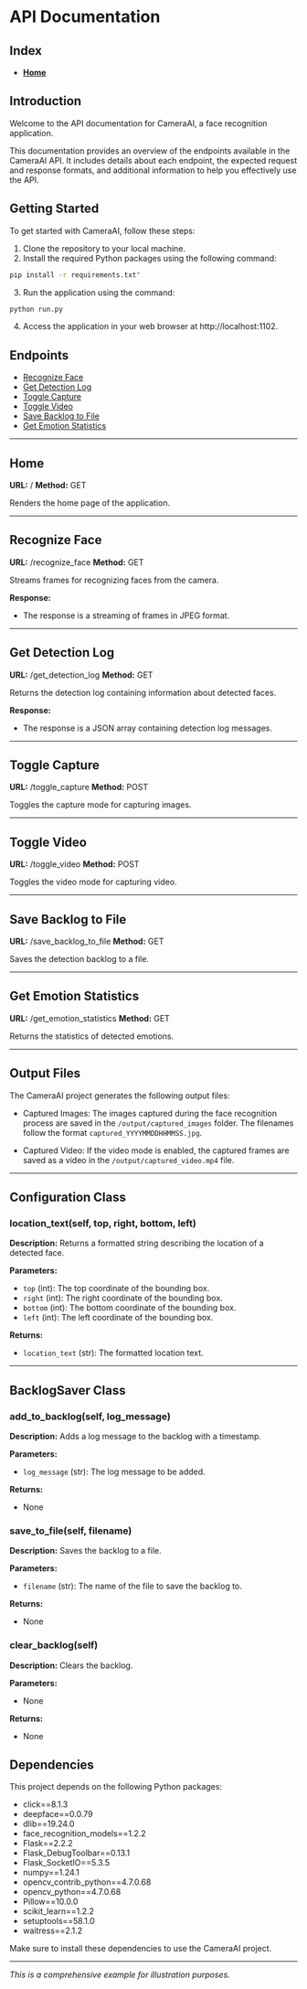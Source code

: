 # API Documentation

## Index
- [**Home**](#home)

## Introduction
Welcome to the API documentation for CameraAI, a face recognition application.

This documentation provides an overview of the endpoints available in the CameraAI API. It includes details about each endpoint, the expected request and response formats, and additional information to help you effectively use the API.

## Getting Started
To get started with CameraAI, follow these steps:

1. Clone the repository to your local machine.
2. Install the required Python packages using the following command:
```bash
pip install -r requirements.txt"
```
3. Run the application using the command: 
```bash
python run.py
```
4. Access the application in your web browser at http://localhost:1102.

## Endpoints
- [Recognize Face](#recognize-face)
- [Get Detection Log](#get-detection-log)
- [Toggle Capture](#toggle-capture)
- [Toggle Video](#toggle-video)
- [Save Backlog to File](#save-backlog-to-file)
- [Get Emotion Statistics](#get-emotion-statistics)

---

## Home

**URL:** /
**Method:** GET

Renders the home page of the application.

---

## Recognize Face

**URL:** /recognize_face
**Method:** GET

Streams frames for recognizing faces from the camera.

**Response:**
- The response is a streaming of frames in JPEG format.

---

## Get Detection Log

**URL:** /get_detection_log
**Method:** GET

Returns the detection log containing information about detected faces.

**Response:**
- The response is a JSON array containing detection log messages.

---

## Toggle Capture

**URL:** /toggle_capture
**Method:** POST

Toggles the capture mode for capturing images.

---

## Toggle Video

**URL:** /toggle_video
**Method:** POST

Toggles the video mode for capturing video.

---

## Save Backlog to File

**URL:** /save_backlog_to_file
**Method:** GET

Saves the detection backlog to a file.

---

## Get Emotion Statistics

**URL:** /get_emotion_statistics
**Method:** GET

Returns the statistics of detected emotions.

---

## Output Files

The CameraAI project generates the following output files:

- Captured Images: The images captured during the face recognition process are saved in the `/output/captured_images` folder. The filenames follow the format `captured_YYYYMMDDHHMMSS.jpg`.

- Captured Video: If the video mode is enabled, the captured frames are saved as a video in the `/output/captured_video.mp4` file.

---

## Configuration Class

### location_text(self, top, right, bottom, left)

**Description:** Returns a formatted string describing the location of a detected face.

**Parameters:**
- `top` (int): The top coordinate of the bounding box.
- `right` (int): The right coordinate of the bounding box.
- `bottom` (int): The bottom coordinate of the bounding box.
- `left` (int): The left coordinate of the bounding box.

**Returns:** 
- `location_text` (str): The formatted location text.

---

## BacklogSaver Class

### add_to_backlog(self, log_message)

**Description:** Adds a log message to the backlog with a timestamp.

**Parameters:**
- `log_message` (str): The log message to be added.

**Returns:** 
- None

### save_to_file(self, filename)

**Description:** Saves the backlog to a file.

**Parameters:**
- `filename` (str): The name of the file to save the backlog to.

**Returns:** 
- None

### clear_backlog(self)

**Description:** Clears the backlog.

**Parameters:** 
- None

**Returns:** 
- None

## Dependencies

This project depends on the following Python packages:

- click==8.1.3
- deepface==0.0.79
- dlib==19.24.0
- face_recognition_models==1.2.2
- Flask==2.2.2
- Flask_DebugToolbar==0.13.1
- Flask_SocketIO==5.3.5
- numpy==1.24.1
- opencv_contrib_python==4.7.0.68
- opencv_python==4.7.0.68
- Pillow==10.0.0
- scikit_learn==1.2.2
- setuptools==58.1.0
- waitress==2.1.2

Make sure to install these dependencies to use the CameraAI project.

---

*This is a comprehensive example for illustration purposes.*
